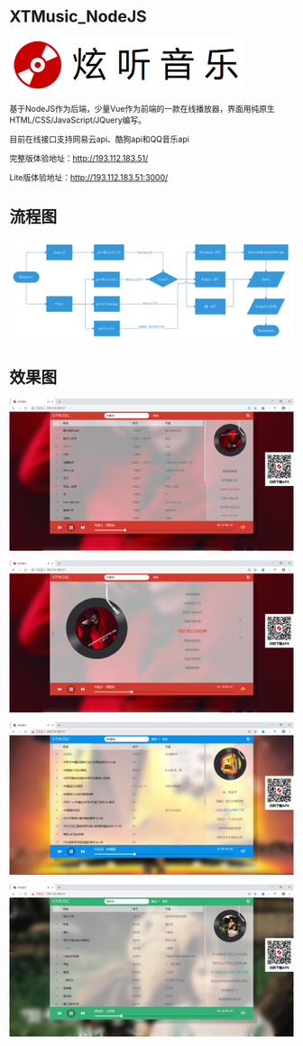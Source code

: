 # XTMusic_NodeJS
![Image text](https://raw.githubusercontent.com/Xiu2017/XTMusic_NodeJS/master/webapps/image/README/logo.png)

基于NodeJS作为后端，少量Vue作为前端的一款在线播放器，界面用纯原生HTML/CSS/JavaScript/JQuery编写。

目前在线接口支持网易云api、酷狗api和QQ音乐api

完整版体验地址：http://193.112.183.51/

Lite版体验地址：http://193.112.183.51:3000/

# 流程图
![Image text](https://raw.githubusercontent.com/Xiu2017/XTMusic_NodeJS/master/webapps/image/README/flow_chart.png)

# 效果图
![Image text](https://raw.githubusercontent.com/Xiu2017/XTMusic_NodeJS/master/webapps/image/README/001.png)

![Image text](https://raw.githubusercontent.com/Xiu2017/XTMusic_NodeJS/master/webapps/image/README/002.png)

![Image text](https://raw.githubusercontent.com/Xiu2017/XTMusic_NodeJS/master/webapps/image/README/003.png)

![Image text](https://raw.githubusercontent.com/Xiu2017/XTMusic_NodeJS/master/webapps/image/README/004.png)
